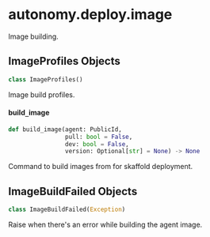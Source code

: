 <a id="autonomy.deploy.image"></a>

# autonomy.deploy.image

Image building.

<a id="autonomy.deploy.image.ImageProfiles"></a>

## ImageProfiles Objects

```python
class ImageProfiles()
```

Image build profiles.

<a id="autonomy.deploy.image.build_image"></a>

#### build`_`image

```python
def build_image(agent: PublicId,
                pull: bool = False,
                dev: bool = False,
                version: Optional[str] = None) -> None
```

Command to build images from for skaffold deployment.

<a id="autonomy.deploy.image.ImageBuildFailed"></a>

## ImageBuildFailed Objects

```python
class ImageBuildFailed(Exception)
```

Raise when there's an error while building the agent image.

